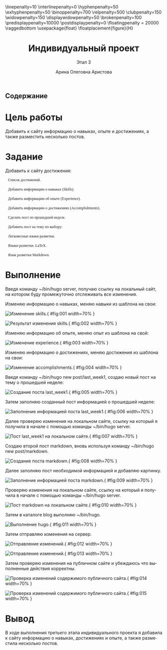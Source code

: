 ﻿---
# Front matter
lang: ru-RU
title: "Индивидуальный проект"
subtitle: "Этап 3"
author: "Арина Олеговна Аристова"

# Formatting
toc-title: "Содержание"
toc: true # Table of contents
toc_depth: 2
fontsize: 12pt
linestretch: 1.5
papersize: a4paper
documentclass: scrreprt
polyglossia-lang: russian
polyglossia-otherlangs: english
mainfont: PT Serif
romanfont: PT Serif
sansfont: PT Sans
monofont: PT Mono
mainfontoptions: Ligatures=TeX
romanfontoptions: Ligatures=TeX
sansfontoptions: Ligatures=TeX,Scale=MatchLowercase
monofontoptions: Scale=MatchLowercase
indent: true
pdf-engine: lualatex
header-includes:
  - \linepenalty=10 # the penalty added to the badness of each line within a paragraph (no associated penalty node) Increasing the value makes tex try to have fewer lines in the paragraph.
  - \interlinepenalty=0 # value of the penalty (node) added after each line of a paragraph.
  - \hyphenpenalty=50 # the penalty for line breaking at an automatically inserted hyphen
  - \exhyphenpenalty=50 # the penalty for line breaking at an explicit hyphen
  - \binoppenalty=700 # the penalty for breaking a line at a binary operator
  - \relpenalty=500 # the penalty for breaking a line at a relation
  - \clubpenalty=150 # extra penalty for breaking after first line of a paragraph
  - \widowpenalty=150 # extra penalty for breaking before last line of a paragraph
  - \displaywidowpenalty=50 # extra penalty for breaking before last line before a display math
  - \brokenpenalty=100 # extra penalty for page breaking after a hyphenated line
  - \predisplaypenalty=10000 # penalty for breaking before a display
  - \postdisplaypenalty=0 # penalty for breaking after a display
  - \floatingpenalty = 20000 # penalty for splitting an insertion (can only be split footnote in standard LaTeX)
  - \raggedbottom # or \flushbottom
  - \usepackage{float} # keep figures where there are in the text
  - \floatplacement{figure}{H} # keep figures where there are in the text
---

# Цель работы

Добавить к сайту информацию о навыках, опыте и достижениях, а также разместить несколько постов.

# Задание

Добавить к сайту достижения:

       Список достижений.
       
       Добавить информацию о навыках (Skills).
       
       Добавить информацию об опыте (Experience).
       
       Добавить информацию о достижениях (Accomplishments).
       
       Сделать пост по прошедшей неделе.
       
       Добавить пост на тему по выбору:
       
       Легковесные языки разметки.
       
       Языки разметки. LaTeX.
       
       Язык разметки Markdown.

# Выполнение

Введя команду ~/bin/hugo server, получаю ссылку на локальный сайт, на котором буду промежуточно отслеживать все изменения. 

Изменяю информацию о навыках, меняю навыки из шаблона на свои:

![Изменение skills.](image/1.png){ #fig:001 width=70% }

![Результат изменения skills.](image/2.png){ #fig:002 width=70% }

Изменяю информацию об опыте, меняю опыт из шаблона на свой:

![Изменение experience.](image/3.png){ #fig:003 width=70% }

Изменяю информацию о достижениях, меняю достижения из шаблона на свои:

![Изменение accomplishments.](image/4.png){ #fig:004 width=70% }

Введя команду ~/bin/hugo new post/last_week1, создаю новый пост на тему о прошедшей неделе:

![Создание поста last_week1.](image/6.png){ #fig:005 width=70% }

Затем заполняю созданный пост информацией о прошедшей неделе:

![Заполнение информацией поста last_week1.](image/7.png){ #fig:006 width=70% }

Далее проверяю изменения на локальном сайте, ссылку на который я получила в начале с помощью команды ~/bin/hugo server.

![Пост last_week1 на локальном сайте.](image/8.png){ #fig:007 width=70% }

Создаю второй пост markdown, вновь используя команду ~/bin/hugo new post/markdown.

![Создание поста markdown.](image/9.png){ #fig:008 width=70% }

Далее заполняю пост необходимой информацией и добавляю картинку.

![Заполнение информацией поста markdown.](image/10.png){ #fig:009 width=70% }

Проверяю изменения на локальном сайте, ссылку на который я получила в начале с помощью команды ~/bin/hugo server.

![Пост markdown на локальном сайте.](image/11.png){ #fig:010 width=70% }

Затем в каталоге blog выполняю ~/bin/hugo. 

![Выполнение hugo.](image/12.png){ #fig:011 width=70% }

Затем отправляю изменения на сервер. 

![Отправление изменений.](image/13.png){ #fig:012 width=70% }

![Отправление изменений.](image/14.png){ #fig:013 width=70% }

Затем проверяю изменения на публичном сайте и убеждаюсь что выполненные действия корректны.

![Проверка изменений содержимого публичного сайта. ](image/15.png){ #fig:014 width=70% }

![ Проверка изменений содержимого публичного сайта.](image/16.png){ #fig:015 width=70% }

# Вывод

В ходе выполнения третьего этапа индивидуального проекта я добавила к сайту информацию о навыках, достижениях и опыте, а также разместила несколько постов.
